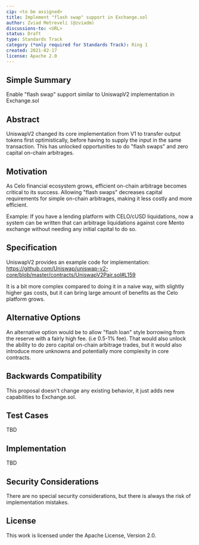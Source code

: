 ```yaml
---
cip: <to be assigned>
title: Implement "flash swap" support in Exchange.sol
author: Zviad Metreveli (@zviadm)
discussions-to: <URL>
status: Draft
type: Standards Track
category (*only required for Standards Track): Ring 1
created: 2021-02-17
license: Apache 2.0
---
```


## Simple Summary
Enable "flash swap" support similar to UniswapV2 implementation in Exchange.sol

## Abstract
UniswapV2 changed its core implementation from V1 to transfer output tokens first
optimistically, before having to supply the input in the same transaction. This has
unlocked opportunities to do "flash swaps" and zero capital on-chain arbitrages.

## Motivation

As Celo financial ecosystem grows, efficient on-chain arbitrage becomes critical to
its success. Allowing "flash swaps" decreases capital requirements for simple
on-chain arbitrages, making it less costly and more efficient.

Example: If you have a lending platform with CELO/cUSD liquidations, now a system can be
written that can arbitrage liquidations against core Mento exchange without needing any
initial capital to do so.

## Specification

UniswapV2 provides an example code for implementation:
https://github.com/Uniswap/uniswap-v2-core/blob/master/contracts/UniswapV2Pair.sol#L159

It is a bit more complex compared to doing it in a naive way, with slightly higher gas costs,
but it can bring large amount of benefits as the Celo platform grows.

## Alternative Options

An alternative option would be to allow "flash loan" style borrowing from the reserve with a fairly
high fee. (i.e 0.5-1% fee). That would also unlock the ability to do zero capital on-chain arbitrage
trades, but it would also introduce more unknowns and potentially more complexity in core contracts.


## Backwards Compatibility
This proposal doesn't change any existing behavior, it just adds new capabilities to Exchange.sol.

## Test Cases
TBD

## Implementation
TBD

## Security Considerations
There are no special security considerations, but there is always the risk of implementation mistakes.

## License
This work is licensed under the Apache License, Version 2.0.
